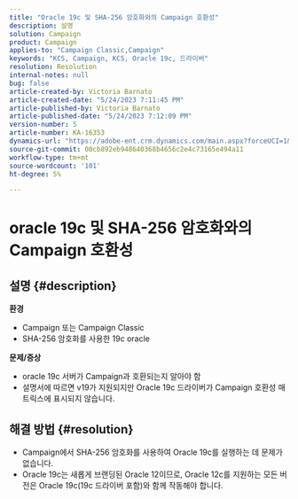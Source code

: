 ```yaml
---
title: "Oracle 19c 및 SHA-256 암호화와의 Campaign 호환성"
description: 설명
solution: Campaign
product: Campaign
applies-to: "Campaign Classic,Campaign"
keywords: "KCS, Campaign, KCS, Oracle 19c, 드라이버"
resolution: Resolution
internal-notes: null
bug: false
article-created-by: Victoria Barnato
article-created-date: "5/24/2023 7:11:45 PM"
article-published-by: Victoria Barnato
article-published-date: "5/24/2023 7:12:09 PM"
version-number: 5
article-number: KA-16353
dynamics-url: "https://adobe-ent.crm.dynamics.com/main.aspx?forceUCI=1&pagetype=entityrecord&etn=knowledgearticle&id=ab2b2ed1-66fa-ed11-8849-6045bd006b3d"
source-git-commit: 00cb892eb948640368b4656c2e4c73165e494a11
workflow-type: tm+mt
source-wordcount: '101'
ht-degree: 5%

---
```


# oracle 19c 및 SHA-256 암호화와의 Campaign 호환성

## 설명 {#description}

<b>환경</b>
- Campaign 또는 Campaign Classic
- SHA-256 암호화를 사용한 19c oracle

<b>문제/증상</b>
- oracle 19c 서버가 Campaign과 호환되는지 알아야 함
- 설명서에 따르면 v19가 지원되지만 Oracle 19c 드라이버가 Campaign 호환성 매트릭스에 표시되지 않습니다.



## 해결 방법 {#resolution}


- Campaign에서 SHA-256 암호화를 사용하여 Oracle 19c를 실행하는 데 문제가 없습니다.
- Oracle 19c는 새롭게 브랜딩된 Oracle 12이므로, Oracle 12c를 지원하는 모든 버전은 Oracle 19c(19c 드라이버 포함)와 함께 작동해야 합니다.



